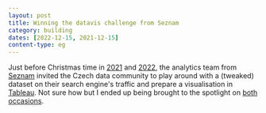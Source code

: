 ```yaml
---
layout: post
title: Winning the datavis challenge from Seznam
category: building
dates: [2022-12-15, 2021-12-15]
content-type: eg
---
```


Just before Christmas time in [2021](https://blog.seznam.cz/2021/11/soutez-tableau-vyzva-od-analytiku-z-vyhledavani/) and [2022](https://blog.seznam.cz/2022/11/soutez-analytici-z-vyhledavani-vas-zvou-do-tableau-vyzvy/), the analytics team from [Seznam](https://www.seznam.cz/) invited the Czech data community to play around with a (tweaked) dataset on their search engine's traffic and prepare a visualisation in [Tableau](https://www.tableau.com/). Not sure how but I ended up being brought to the spotlight on [both](https://blog.seznam.cz/2022/03/5-tipu-pro-vase-vizualizace-aneb-to-nejlepsi-z-tableau-vyzvy/) [occasions](https://blog.seznam.cz/2023/02/zname-viteze-2-rocniku-vyzvy-od-analytiku/).
